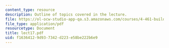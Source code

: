 ```yaml
---
content_type: resource
description: Outline of topics covered in the lecture.
file: https://ol-ocw-studio-app-qa.s3.amazonaws.com/courses/4-461-building-technology-i-materials-and-construction-fall-2004/f16364129d937342d223e58be222b6e9_lect17.pdf
file_type: application/pdf
resourcetype: Document
title: lect17.pdf
uid: f1636412-9d93-7342-d223-e58be222b6e9
---
```

